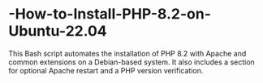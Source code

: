 # -How-to-Install-PHP-8.2-on-Ubuntu-22.04
This Bash script automates the installation of PHP 8.2 with Apache and common extensions on a Debian-based system. It also includes a section for optional Apache restart and a PHP version verification.
